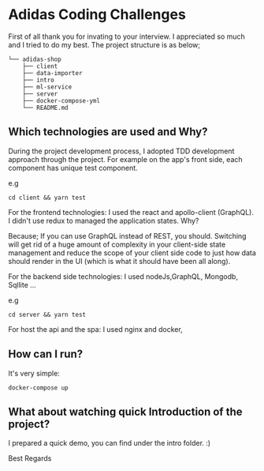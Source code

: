 # Adidas Coding Challenges

First of all thank you for invating to your interview. I appreciated so much and I tried to do my best. The project structure is as below;

```console
└── adidas-shop
    ├── client
    ├── data-importer
    ├── intro
    ├── ml-service
    ├── server
    ├── docker-compose-yml
    └── README.md
```

## Which technologies are used and Why?

During the project development process, I adopted TDD development approach through the project. For example on the app's front side, each component has unique test component.

e.g
```console
cd client && yarn test 
```
For the frontend technologies: I used the react and apollo-client (GraphQL). I didn't use redux to managed the application states. Why? 

Because;
    If you can use GraphQL instead of REST, you should. Switching will get rid of a huge amount of complexity in your client-side state management and reduce the scope of your client side code to just how data should render in the UI (which is what it should have been all along).

For the backend side technologies: I used nodeJs,GraphQL, Mongodb, Sqllite ...

e.g
```console
cd server && yarn test 
```

For host the api and the spa: I used nginx and docker,  

## How can I run? 

It's very simple:

```console
docker-compose up
```

## What about watching quick Introduction of the project?

I prepared a quick demo, you can find under the intro folder. :) 

Best Regards
